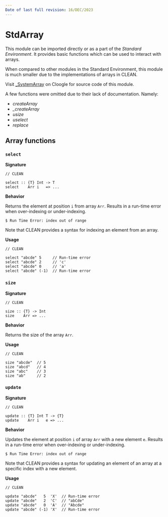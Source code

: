 ```yaml
---
Date of last full revision: 16/DEC/2023
---
```


# StdArray

This module can be imported directly or as a part of the *Standard Environment*.
It provides basic functions which can be used to interact with arrays.

When compared to other modules in the Standard Environment, this module is much smaller due to the implementations of arrays in CLEAN.

Visit [\_SystemArray](https://cloogle.org/src/#base-stdenv/_SystemArray;icl;line=1) on Cloogle for source code of this module.

A few functions were omitted due to their lack of documentation.
Namely:

- *createArray*
- *_createArray*
- *usize*
- *uselect*
- *replace*

## Array functions

### `select`

**Signature**

```clean
// CLEAN

select :: {T} Int -> T
select    Arr i   => ...
```

**Behavior**

Returns the element at position `i` from array `Arr`.
Results in a run-time error when over-indexing or under-indexing.

```console
$ Run Time Error: index out of range
```

Note that CLEAN provides a syntax for indexing an element from an array.

**Usage**

```clean
// CLEAN
 
select "abcde" 5     // Run-time error
select "abcde" 2     // 'c'
select "abcde" 0     // 'a'
select "abcde" (-1)  // Run-time error
```

### `size`

**Signature**

```clean
// CLEAN

size :: {T} -> Int
size    Arr => ...
```

**Behavior**

Returns the size of the array `Arr`.

**Usage**

```clean
// CLEAN
 
size "abcde"  // 5
size "abcd"   // 4
size "abc"    // 3
size "ab"     // 2
```

### `update`

**Signature**

```clean
// CLEAN

update :: {T} Int T -> {T} 
update    Arr i   e => ...
```

**Behavior**

Updates the element at position `i` of array `Arr` with a new element `e`.
Results in a run-time error when over-indexing or under-indexing.

```console
$ Run Time Error: index out of range
```

Note that CLEAN provides a syntax for updating an element of an array at a specific index with a new element.

**Usage**

```clean
// CLEAN
 
update "abcde"   5  'X'  // Run-time error
update "abcde"   2  'C'  // "abCde"
update "abcde"   0  'A'  // "Abcde"
update "abcde" (-1) 'X'  // Run-time error
```


